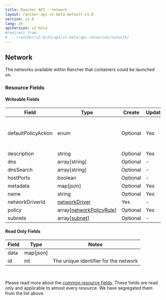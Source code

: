 ```yaml
---
title: Rancher API - network
layout: rancher-api-v2-beta-default-v1.6
version: v1.6
lang: zh
apiVersion: v2-beta
#redirect_from:
#  - /rancher/v1.6/zh/api/v2-beta/api-resources/network/
---
```


## Network

The networks available within Rancher that containers could be launched on.

### Resource Fields

#### Writeable Fields

Field | Type | Create | Update | Default | Notes
---|---|---|---|---|---
defaultPolicyAction | enum | Optional | Yes | allow | The options are `allow`, `deny`.
description | string | Optional | Yes | - | 
dns | array[string] | Optional | - | - | 
dnsSearch | array[string] | Optional | - | - | 
hostPorts | boolean | Optional | - | - | 
metadata | map[json] | Optional | Yes | - | 
name | string | Optional | Yes | - | 
networkDriverId | [networkDriver]({{site.baseurl}}/rancher/{{page.version}}/{{page.lang}}/api/{{page.apiVersion}}/api-resources/networkDriver/) | Yes | - | - | 
policy | array[[networkPolicyRule]({{site.baseurl}}/rancher/{{page.version}}/{{page.lang}}/api/{{page.apiVersion}}/api-resources/networkPolicyRule/)] | Optional | Yes | - | 
subnets | array[[subnet]({{site.baseurl}}/rancher/{{page.version}}/{{page.lang}}/api/{{page.apiVersion}}/api-resources/subnet/)] | Optional | - | - | 


#### Read Only Fields

Field | Type   | Notes
---|---|---
data | map[json]  | 
id | int  | The unique identifier for the network


<br>

Please read more about the [common resource fields]({{site.baseurl}}/rancher/{{page.version}}/{{page.lang}}/api/{{page.apiVersion}}/common/). These fields are read only and applicable to almost every resource. We have segregated them from the list above.




